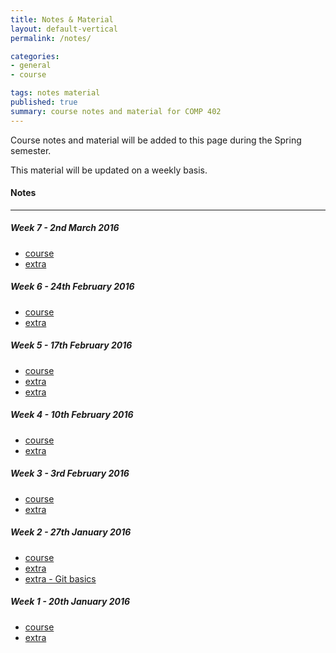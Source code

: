 ```yaml
---
title: Notes & Material
layout: default-vertical
permalink: /notes/

categories:
- general
- course

tags: notes material
published: true
summary: course notes and material for COMP 402
---
```


Course notes and material will be added to this page during the Spring semester.

This material will be updated on a weekly basis.

#### Notes

***

##### Week 7 - 2nd March 2016
  * [course](/assets/docs/402-Week7-2016.pdf)
  * [extra](/assets/docs/402-Week7-Extra-2016.pdf)

##### Week 6 - 24th February 2016
  * [course](/assets/docs/402-Week6-2016.pdf)
  * [extra](/assets/docs/402-Week6-Extra-2016.pdf)

##### Week 5 - 17th February 2016
  * [course](/assets/docs/402-Week5-2016.pdf)
  * [extra](/assets/docs/402-Week5-Extra-2016.pdf)
  * [extra](/assets/docs/402-Week5-ObjectOriented-2016.pdf)

##### Week 4 - 10th February 2016
  * [course](/assets/docs/402-Week4-2016.pdf)
  * [extra](/assets/docs/402-Week4-Extra-2016.pdf)

##### Week 3 - 3rd February 2016
  * [course](/assets/docs/402-Week3-2016.pdf)
  * [extra](/assets/docs/402-Week3-Extra-2016.pdf)

##### Week 2 - 27th January 2016
  * [course](/assets/docs/402-Week2-2016.pdf)
  * [extra](/assets/docs/402-Week2-Extra-2016.pdf)
  * [extra - Git basics](/assets/docs/git-basics.pdf)

##### Week 1 - 20th January 2016
  * [course](/assets/docs/402-Week1-2016.pdf)
  * [extra](/assets/docs/402-Week1-Extra-2016.pdf)
